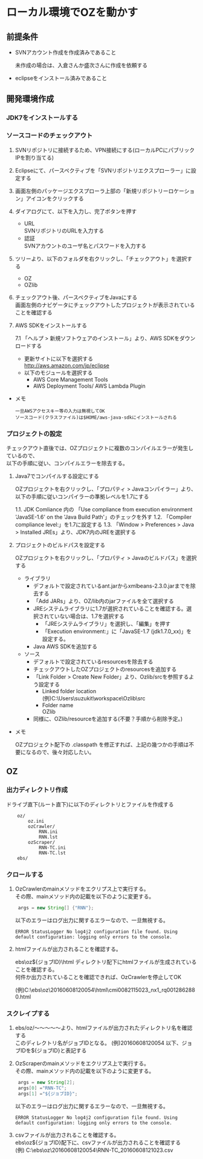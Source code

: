 # ローカル環境でOZを動かす

## 前提条件

* SVNアカウント作成を作成済みであること
 
  未作成の場合は、入倉さんか盛次さんに作成を依頼する

* eclipseをインストール済みであること

## 開発環境作成

### JDK7をインストールする

### ソースコードのチェックアウト

1. SVNリポジトリに接続するため、VPN接続にする(ローカルPCにパブリックIPを割り当てる)

2. Eclipseにて、パースペクティブを「SVNリポジトリエクスプローラー」に設定する

3. 画面左側のパッケージエクスプローラ上部の「新規リポジトリーロケーション」アイコンをクリックする

4. ダイアログにて、以下を入力し、完了ボタンを押す  

    * URL  
        SVNリポジトリのURLを入力する  
    * 認証  
        SVNアカウントのユーザ名とパスワードを入力する  

5. ツリーより、以下のフォルダを右クリックし、「チェックアウト」を選択する  

    * OZ  
    * OZlib  

6. チェックアウト後、パースペクティブをJavaにする  
   画面左側のナビゲータにチェックアウトしたプロジェクトが表示されていることを確認する

7. AWS SDKをインストールする  

    7.1 「ヘルプ > 新規ソフトウェアのインストール」より、AWS SDKをダウンロードする

    * 更新サイトに以下を選択する  
        http://aws.amazon.com/jp/eclipse  
    * 以下のモジュールを選択する  
        * AWS Core Management Tools
        * AWS Deployment Tools/ AWS Lambda Plugin  

* メモ

    ```
    一旦AWSアクセスキー等の入力は無視してOK  
    ソースコード(クラスファイル)は$HOME/aws-java-sdkにインストールされる  
    ```

### プロジェクトの設定

チェックアウト直後では、OZプロジェクトに複数のコンパイルエラーが発生しているので、  
以下の手順に従い、コンパイルエラーを除去する。

1. Java7でコンパイルする設定にする  

    OZプロジェクトを右クリックし、「プロパティ > Javaコンパイラー」より、以下の手順に従いコンパイラーの準拠レベルを1.7にする  
    
    1.1. JDK Comliance 内の 「Use compliance from execution environment 'JavaSE-1.6' on the 'Java Build Path'」のチェックを外す
    1.2. 「Compiler compliance level:」を1.7に設定する
    1.3. 「Window > Preferences > Java > Installed JREs」より、JDK7内のJREを選択する

2. プロジェクトのビルドパスを設定する
   
   OZプロジェクトを右クリックし、「プロパティ > Javaのビルドパス」を選択する   

   * ライブラリ  
      * デフォルトで設定されているant.jarからxmlbeans-2.3.0.jarまでを除去する  
      * 「Add JARs」より、OZ/lib内のjarファイルを全て選択する  
      * JREシステムライブラリに1.7が選択されていることを確認する。選択されていない場合は、1.7を選択する  
          * 「JREシステムライブラリ」を選択し、「編集」を押す
          * 「Execution environment:」に「JavaSE-1.7 (jdk1.7.0_xx)」を設定する。
      * Java AWS SDKを追加する  
   * ソース  
      * デフォルトで設定されているresourcesを除去する  
      * チェックアウトしたOZプロジェクトのresourcesを追加する  
      * 「Link Folder > Create New Folder」より、Ozlib/srcを参照するよう設定する
        * Linked folder location  
          (例)C:\Users\suzukit\workspace\Ozlib\src  
        * Folder name  
          OZlib  
      * 同様に、OZlib/resourceを追加する(不要？手順から削除予定。)  

* メモ  

  OZプロジェクト配下の .classpath を修正すれば、上記の幾つかの手順は不要になるので、後々対応したい。

## OZ  

### 出力ディレクトリ作成  

ドライブ直下(ルート直下)に以下のディレクトリとファイルを作成する  

```
	oz/
		oz.ini
		ozCrawler/
			RNN.ini
			RNN.lst
		ozScraper/
			RNN-TC.ini
			RNN-TC.lst
	ebs/
```

### クロールする  

1. OzCrawlerのmainメソッドをエクリプス上で実行する。  
   その際、mainメソッド内の記載を以下のように変更する。

   ```java
	args = new String[] {"RNN"};
   ```

   以下のエラーはログ出力に関するエラーなので、一旦無視する。

   ```
   ERROR StatusLogger No log4j2 configuration file found. Using default configuration: logging only errors to the console.
   ```

2. htmlファイルが出力されることを確認する。
   
   ebs\oz\${ジョブID}\html ディレクトリ配下にhtmlファイルが生成されていることを確認する。  
   何件か出力されていることを確認できれば、OzCrawlerを停止してOK  

   (例)C:\ebs\oz\20160608120054\html\cmi0082115023_nx1_rq0012862880.html

### スクレイプする  

1. ebs/oz/～～～～～より、htmlファイルが出力されたディレクトリ名を確認する  
   このディレクトリ名がジョブIDとなる。 (例)20160608120054
   以下、ジョブIDを${ジョブID}と表記する

2. OzScraperのmainメソッドをエクリプス上で実行する。  
   その際、mainメソッド内の記載を以下のように変更する。  

   ```java
	args = new String[2];
	args[0] ="RNN-TC";
	args[1] ="${ジョブID}";
   ```  
   
   以下のエラーはログ出力に関するエラーなので、一旦無視する。

   ```
   ERROR StatusLogger No log4j2 configuration file found. Using default configuration: logging only errors to the console.
   ```

3. csvファイルが出力されることを確認する。  
   ebs\oz\${ジョブID}配下に、csvファイルが出力されることを確認する  
   (例) C:\ebs\oz\20160608120054\RNN-TC_20160608121023.csv  
